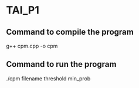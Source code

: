 # TAI_P1

## Command to compile the program

g++ cpm.cpp -o cpm

## Command to run the program

 ./cpm filename threshold min_prob
